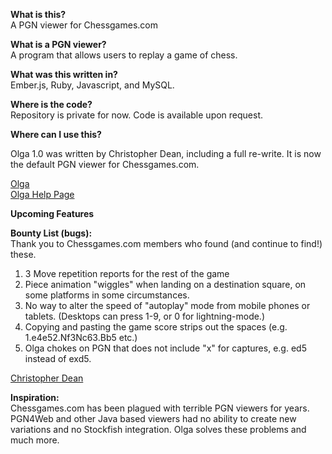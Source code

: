 

<b>What is this?</b><br />
A PGN viewer for Chessgames.com  <br />

<b>What is a PGN viewer?</b><br />
A program that allows users to replay a game of chess.  <br />

<b>What was this written in?</b><br />
Ember.js, Ruby, Javascript, and MySQL.

<b>Where is the code?</b><br />
Repository is private for now.  Code is available upon request.  <br />

<b> Where can I use this? </b><br />

Olga 1.0 was written by Christopher Dean, including a full re-write.  It is now the default PGN viewer for Chessgames.com.

[Olga](http://www.chessgames.com/perl/chessgame?gid=1890872)<br />
[Olga Help Page](http://www.chessgames.com/olgahelp.html)<br />

<b>Upcoming Features</b><br />

<b>Bounty List (bugs):</b><br />
Thank you to Chessgames.com members who found (and continue to find!) these.

1.  3 Move repetition reports for the rest of the game 
2.  Piece animation "wiggles" when landing on a destination square, on some platforms in some circumstances.
3.  No way to alter the speed of "autoplay" mode from mobile phones or tablets. (Desktops can press 1-9, or 0 for lightning-mode.)
4.  Copying and pasting the game score strips out the spaces (e.g. 1.e4e52.Nf3Nc63.Bb5 etc.)
5.  Olga chokes on PGN that does not include "x" for captures, e.g. ed5 instead of exd5.

[Christopher Dean](https://github.com/Tpimp)<br />

<b>Inspiration:</b><br />
Chessgames.com has been plagued with terrible PGN viewers for years.  PGN4Web and other Java based viewers had no ability to create new variations and no Stockfish integration.  Olga solves these problems and much more.
